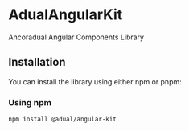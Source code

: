 # AdualAngularKit

Ancoradual Angular Components Library

## Installation

You can install the library using either npm or pnpm:

### Using npm
```bash
npm install @adual/angular-kit

